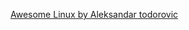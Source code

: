  <script> 
    $(function(){
      $("#includedContent").load("Sublime_settings_i_like.html"); 
    });
    </script> 

<a href="https://github.com/aleksandar-todorovic/awesome-linux">Awesome Linux by Aleksandar todorovic</a>

<div id="includedContent"></div>